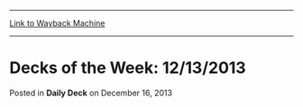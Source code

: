 
---
[Link to Wayback Machine](https://web.archive.org/web/20220705005101/https://magic.wizards.com/en/articles/archive/daily-deck/decks-week-12132013-2013-12-13)

[_metadata_:generator]:- "Drupal 7 (http://drupal.org)"
[_metadata_:node]:- "203621"
[_metadata_:path_date]:- "2013-12-13"
[_metadata_:publish_date]:- "2013-12-16"
[_metadata_:source]:- "div-main-content"
[_metadata_:title]:- "Decks of the Week: 12/13/2013"
[_metadata_:wayback_capture_timestamp]:- "2022-07-05 00:51:01"
[_metadata_:wayback_raw_url]:- "https://web.archive.org/web/20220705005101id_/https://magic.wizards.com/en/articles/archive/daily-deck/decks-week-12132013-2013-12-13"
[_metadata_:wayback_url]:- "https://magic.wizards.com/en/articles/archive/daily-deck/decks-week-12132013-2013-12-13"
---


Decks of the Week: 12/13/2013
=============================



 Posted in **Daily Deck**
 on December 16, 2013 
















